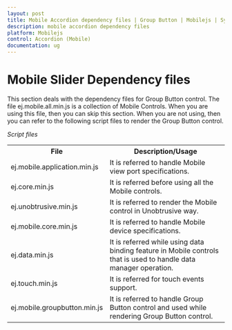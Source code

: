 ```yaml
---
layout: post
title: Mobile Accordion dependency files | Group Button | Mobilejs | Syncfusion
description: mobile accordion dependency files
platform: Mobilejs
control: Accordion (Mobile)
documentation: ug
---
```


# Mobile Slider Dependency files

This section deals with the dependency files for Group Button control. The file ej.mobile.all.min.js is a collection of Mobile Controls. When you are using this file, then you can skip this section. When you are not using, then you can refer to the following script files to render the Group Button control.

_Script files_

<table>
<tr>
<th>
File</th><th>
Description/Usage</th></tr>
<tr>
<td>
ej.mobile.application.min.js</td><td>
It is referred to handle Mobile view port specifications.</td></tr>
<tr>
<td>
ej.core.min.js</td><td>
It is referred before using all the Mobile controls.</td></tr>
<tr>
<td>
ej.unobtrusive.min.js</td><td>
It is referred to render the Mobile control in Unobtrusive way.</td></tr>
<tr>
<td>
ej.mobile.core.min.js</td><td>
It is referred to handle Mobile device specifications.</td></tr>
<tr>
<td>
ej.data.min.js</td><td>
It is referred while using data binding feature in Mobile controls that is used to handle data manager operation.</td></tr>
<tr>
<td>
ej.touch.min.js</td><td>
It is referred for touch events support.</td></tr>
<tr>
<td>
ej.mobile.groupbutton.min.js</td><td>
It is referred to handle Group Button control and used while rendering Group Button control.</td></tr>
</table>